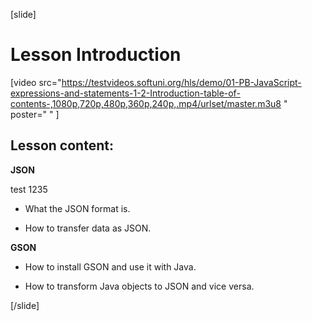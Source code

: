 [slide]

# Lesson Introduction

[video src="https://testvideos.softuni.org/hls/demo/01-PB-JavaScript-expressions-and-statements-1-2-Introduction-table-of-contents-,1080p,720p,480p,360p,240p,.mp4/urlset/master.m3u8
" poster=" " \]

## Lesson content:

**JSON**

test 1235

- What the JSON format is.

- How to transfer data as JSON.

**GSON**

- How to install GSON and use it with Java.

- How to transform Java objects to JSON and vice versa.

[/slide]
